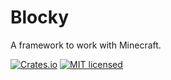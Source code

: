 # Blocky

A framework to work with Minecraft.

[![Crates.io][crates-badge]][crates-url]
[![MIT licensed][mit-badge]][mit-url]

[crates-badge]: https://img.shields.io/crates/v/blocky.svg
[crates-url]: https://crates.io/crates/blocky
[mit-badge]: https://img.shields.io/badge/license-MIT-blue.svg
[mit-url]: LICENSE